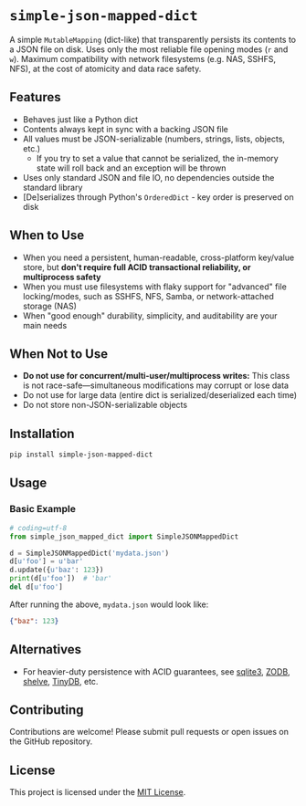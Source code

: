 # `simple-json-mapped-dict`

A simple `MutableMapping` (dict-like) that transparently persists its contents to a JSON file on disk. Uses only the most reliable file opening modes (`r` and `w`). Maximum compatibility with network filesystems (e.g. NAS, SSHFS, NFS), at the cost of atomicity and data race safety.

## Features

- Behaves just like a Python dict
- Contents always kept in sync with a backing JSON file
- All values must be JSON-serializable (numbers, strings, lists, objects, etc.)
  - If you try to set a value that cannot be serialized, the in-memory state will roll back and an exception will be thrown
- Uses only standard JSON and file IO, no dependencies outside the standard library
- [De]serializes through Python's `OrderedDict` - key order is preserved on disk

## When to Use

- When you need a persistent, human-readable, cross-platform key/value store, but **don't require full ACID transactional reliability, or multiprocess safety**
- When you must use filesystems with flaky support for "advanced" file locking/modes, such as SSHFS, NFS, Samba, or network-attached storage (NAS)
- When "good enough" durability, simplicity, and auditability are your main needs

## When **Not** to Use

- **Do not use for concurrent/multi-user/multiprocess writes:** This class is not race-safe—simultaneous modifications may corrupt or lose data
- Do not use for large data (entire dict is serialized/deserialized each time)
- Do not store non-JSON-serializable objects

## Installation

```bash
pip install simple-json-mapped-dict
```

## Usage

### Basic Example

```python
# coding=utf-8
from simple_json_mapped_dict import SimpleJSONMappedDict

d = SimpleJSONMappedDict('mydata.json')
d[u'foo'] = u'bar'
d.update({u'baz': 123})
print(d[u'foo'])  # 'bar'
del d[u'foo']
```

After running the above, `mydata.json` would look like:
```json
{"baz": 123}
```

## Alternatives

- For heavier-duty persistence with ACID guarantees, see [sqlite3](https://docs.python.org/3/library/sqlite3.html), [ZODB](https://zodb.org/), [shelve](https://docs.python.org/3/library/shelve.html), [TinyDB](https://tinydb.readthedocs.io/), etc.

## Contributing

Contributions are welcome! Please submit pull requests or open issues on the GitHub repository.

## License

This project is licensed under the [MIT License](LICENSE).